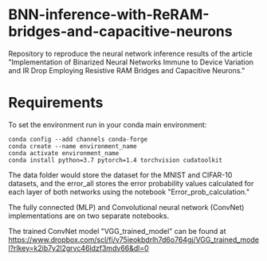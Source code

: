 # BNN-inference-with-ReRAM-bridges-and-capacitive-neurons
Repository to reproduce the neural network inference results of the article "Implementation of Binarized Neural Networks Immune to Device Variation and IR Drop Employing Resistive RAM Bridges and Capacitive Neurons."

# Requirements
To set the environment run in your conda main environment:

```
conda config --add channels conda-forge
conda create --name environment_name
conda activate environment_name  
conda install python=3.7 pytorch=1.4 torchvision cudatoolkit
```
The data folder would store the dataset for the MNIST and CIFAR-10 datasets, and the error_all stores the error probability values calculated for each layer of both networks using the notebook "Error_prob_calculation."

The fully connected (MLP) and Convolutional neural network (ConvNet) implementations are on two separate notebooks.

The trained ConvNet model "VGG_trained_model" can be found at https://www.dropbox.com/scl/fi/v75ieokbdrlh7d6o764gj/VGG_trained_model?rlkey=k2ib7y2l2grvc46ldzf3mdv66&dl=0 
